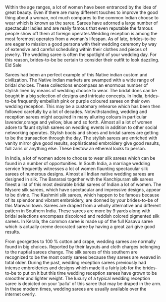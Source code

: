Within the age ranges, a lot of women have been entranced by the idea of great beauty. Even if there are many different touches to improve the good thing about a woman, not much compares to the common Indian choose to wear which is known as the saree. Sarees have adorned a large number of spectacular ladies and are really famous that even reputable the famous people show off them at foreign operates.Wedding reception is among the most foremost operates from a woman's lifespan. As of late, brides-to-be are eager to mission a good persona with their wedding ceremony by way of extensive and careful scheduling within their clothes and pieces of jewelry. The wedding saree is often the spotlight of your wedding day. For this reason, brides-to-be be certain to consider their outfit to look dazzling. Eid Sale



Sarees had been an perfect example of this Native indian custom and civilization. The Native indian markets are swamped with a wide range of bridal choices. These collections encompass an enormous number of stylish linen by means of wedding choose to wear. The bridal dons can be bought in a big selection of designs and intricate concepts. In India, brides-to-be frequently embellish pink or purple coloured sarees on their own wedding reception. This may be a customary rehearse which has been then followed carefully by a lot of decades. Notwithstanding, wedding and reception sarees might acquired in many alluring colours in particular lavender,orange and yellow, blue and so forth. Almost all a lot of women adore to flaunt stylish sarees on wedding events in addition to other social networking operates. Stylish boots and shoes and bridal sarees are getting to be the transaction through the day. The stylish sarees are enriched with vanity mirror give good results, sophisticated embroidery give good results, full zaris or anything else. These bestow an ethereal looks to person.



In India, a lot of women adore to choose to wear silk sarees which can be found in a number of opportunities. In South India, a marriage wedding service frequently witnesses a lot of women flaunting spectacular silk sarees of numerous designs. Almost all Indian native wedding sarees are designed in silk. The Banarasi together with the Kanchipuram silk sarees finest a list of this most desirable bridal sarees of Indian a lot of women. The Mysore silk sarees, which have spectacular and impressive designs, appear to be divine. The Kashmiri silk sarees, which happen to be famous because of its splendor and vibrant embroidery, are donned by your brides-to-be of this Marwari town. Sarees are draped from a wholly alternative and different pattern in Southern India. These sarees are more by 9 yards along with bridal selections encompass discolored and reddish colored pigmented silk sarees. In Kerala, the common saree is made up of the full Kasavu saree which is actually creme decorated saree by having a great zari give good results.



From georgettes to 100 % cotton and crape, wedding sarees are normally found in big choices. Reported by their layouts and cloth charges belonging to the nuptial sarees change. The silk sarees of this southern are recognized to be the most costly sarees because they sarees are weaved in total older. During the past, wedding reception sarees previously had intense embroideries and designs which made it a fairly job for the brides-to-be to put on it but this time wedding reception sarees have grown to be smoother and lighter weight. The luxury of a typical wedding reception saree is depicted on your 'pallu' of this saree that may be draped in the arm. In these modern times, wedding sarees are usually available over the internet overly.
